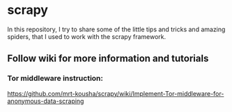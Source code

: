 # scrapy
In this repository, I try to share some of the little tips and tricks and amazing spiders, that I used to work with the scrapy framework. 



## Follow wiki for more information and tutorials
### Tor middleware instruction:
  https://github.com/mrt-kousha/scrapy/wiki/Implement-Tor-middleware-for-anonymous-data-scraping

